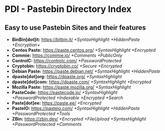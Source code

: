 # PDI - Pastebin Directory Index
## Easy to use Pastebin Sites and their features

- **BinBin[dot]it:** https://bitbin.it/ *+SyntaxHighlight +HiddenPaste +Encryption+*
- **Centos Paste:** https://paste.centos.org/ *+SyntaxHighlight +Encrypted*
- **Commie:** https://commie.io/ *+Comments +PublicOnly*
- **ControlC:** https://controlc.com/ *+PasswordProtected*
- **Cryptobin:** https://cryptobin.co/ *+Secure +Encrypted*
- **Debian Paste:** https://paste.debian.net/ *+SyntaxHighlight +HiddenPaste*
- **dpaste[dot]org:** https://dpaste.org/ *+SyntaxHighlight*
- **dpaste[dot]com:** https://dpaste.com/ *+SyntaxHighlight +Encrypted*
- **Mozilla Paste:** https://paste.mozilla.org/ *+SyntaxHighlight*
- **PasteCode:** https://pastecode.io/ *+SyntaxHighlight +PasswordProtected +Indexable +Encrypted +Search*
- **Paste[dot]ee:** https://paste.ee/ *+Encrypted*
- **PasteIO:** https://pasteio.com/ *+SyntaxHighlight +HiddenPaste +PasswordProtected +Tools*
- **ZBin:** https://zbin.dev/ *+Encrypted +FileUpload +SyntaxHighlight  +PasswordProtected +Comments*